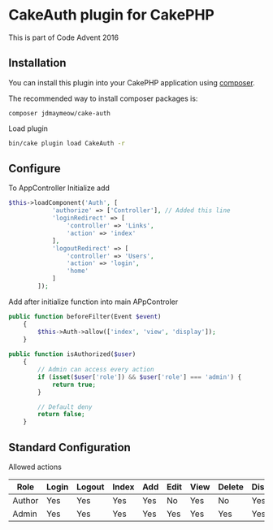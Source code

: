 # CakeAuth plugin for CakePHP

This is part of Code Advent 2016

## Installation

You can install this plugin into your CakePHP application using [composer](http://getcomposer.org).

The recommended way to install composer packages is:

```
composer jdmaymeow/cake-auth
```

Load plugin

```bash
bin/cake plugin load CakeAuth -r
```


## Configure

To AppController Initialize add

```php
$this->loadComponent('Auth', [
            'authorize' => ['Controller'], // Added this line
            'loginRedirect' => [
                'controller' => 'Links',
                'action' => 'index'
            ],
            'logoutRedirect' => [
                'controller' => 'Users',
                'action' => 'login',
                'home'
            ]
        ]);
```

Add after initialize function into main APpControler

```php
public function beforeFilter(Event $event)
    {
        $this->Auth->allow(['index', 'view', 'display']);
    }
    
public function isAuthorized($user)
    {
        // Admin can access every action
        if (isset($user['role']) && $user['role'] === 'admin') {
            return true;
        }

        // Default deny
        return false;
    }
```

## Standard Configuration

Allowed actions

|Role|Login|Logout|Index|Add|Edit|View|Delete|Display|
|---|---|---|---|---|---|---|---|---|
|Author|Yes|Yes|Yes|Yes|No|Yes|No|Yes|
|Admin|Yes|Yes|Yes|Yes|Yes|Yes|Yes|Yes|

